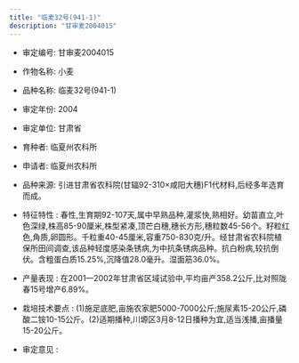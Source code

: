 ```yaml
---
title: "临麦32号(941-1)"
description: "甘审麦2004015"
---
```

* 审定编号:  甘审麦2004015

*  作物名称:  小麦

*  品种名称:  临麦32号(941-1)

*  审定年份:  2004

*  审定单位:  甘肃省

* 育种者:  临夏州农科所

*  申请者:  临夏州农科所

*  品种来源:  引进甘肃省农科院(甘辐92-310×咸阳大穗)F1代材料,后经多年选育而成。

*  特征特性 : 
春性,生育期92-107天,属中早熟品种,灌浆快,熟相好。幼苗直立,叶色深绿,株高85-90厘米,株型紧凑,顶芒白穗,穗长方形,穗粒数45-56个。籽粒红色,角质,卵圆形。千粒重40-45厘米,容重750-830克/升。经甘肃省农科院植保所田间调查,该品种轻度感染条锈病,为中抗条锈病品种。抗白粉病,较抗倒伏。含粗蛋白质15.25%,沉降值28.0毫升。湿面筋36.0%。
 
*  产量表现 : 
在2001—2002年甘肃省区域试验中,平均亩产358.2公斤,比对照陇春15号增产6.89%。

*  栽培技术要点 : 
(1)施足底肥,亩施农家肥5000-7000公斤;施尿素15-20公斤,磷酸二铵10-15公斤。(2)适期播种,川塬区3月8-12日播种为宜,适当浅播,亩播量15-20公斤。

*  审定意见 : 

